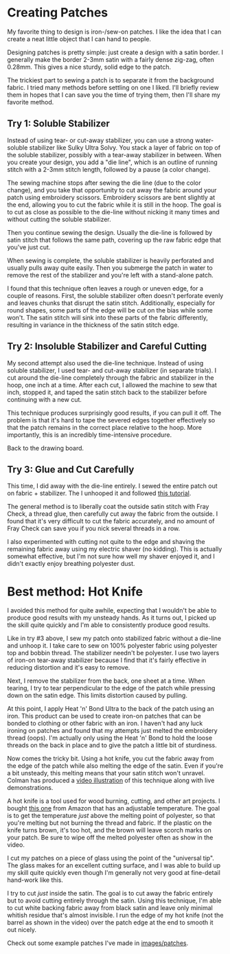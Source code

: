 # Creating Patches

My favorite thing to design is iron-/sew-on patches.  I like the idea that I can create a neat little object that I can hand to people.

Designing patches is pretty simple: just create a design with a satin border.  I generally make the border 2-3mm satin with a fairly dense zig-zag, often 0.28mm.  This gives a nice sturdy, solid edge to the patch.

The trickiest part to sewing a patch is to separate it from the background fabric.  I tried many methods before settling on one I liked.  I'll briefly review them in hopes that I can save you the time of trying them, then I'll share my favorite method.

## Try 1: Soluble Stabilizer

Instead of using tear- or cut-away stabilizer, you can use a strong water-soluble stabilizer like Sulky Ultra Solvy.  You stack a layer of fabric on top of the soluble stabilizer, possibly with a tear-away stabilizer in between.  When you create your design, you add a "die line", which is an outline of running stitch with a 2-3mm stitch length, followed by a pause (a color change).

The sewing machine stops after sewing the die line (due to the color change), and you take that opportunity to cut away the fabric around your patch using embroidery scissors.  Embroidery scissors are bent slightly at the end, allowing you to cut the fabric while it is still in the hoop.  The goal is to cut as close as possible to the die-line without nicking it many times and without cutting the soluble stabilizer.

Then you continue sewing the design.  Usually the die-line is followed by satin stitch that follows the same path, covering up the raw fabric edge that you've just cut.

When sewing is complete, the soluble stabilizer is heavily perforated and usually pulls away quite easily.  Then you submerge the patch in water to remove the rest of the stabilizer and you're left with a stand-alone patch.

I found that this technique often leaves a rough or uneven edge, for a couple of reasons.  First, the soluble stabilizer often doesn't perforate evenly and leaves chunks that disrupt the satin stitch.  Additionally, especially for round shapes, some parts of the edge will be cut on the bias while some won't.  The satin stitch will sink into these parts of the fabric differently, resulting in variance in the thickness of the satin stitch edge.

## Try 2: Insoluble Stabilizer and Careful Cutting

My second attempt also used the die-line technique.  Instead of using soluble stabilizer, I used tear- and cut-away stabilizer (in separate trials).  I cut around the die-line completely through the fabric and stabilizer in the hoop, one inch at a time.  After each cut, I allowed the machine to sew that inch, stopped it, and taped the satin stitch back to the stabilizer before continuing with a new cut.

This technique produces surprisingly good results, if you can pull it off.  The problem is that it's hard to tape the severed edges together effectively so that the patch remains in the correct place relative to the hoop.  More importantly, this is an incredibly time-intensive procedure.

Back to the drawing board.

## Try 3: Glue and Cut Carefully

This time, I did away with the die-line entirely.  I sewed the entire patch out on fabric + stabilizer.  The I unhooped it and followed [this tutorial](https://www.youtube.com/watch?v=bHdeFWNVqmk).

The general method is to liberally coat the outside satin stitch with Fray Check, a thread glue, then carefully cut away the fabric from the outside.  I found that it's very difficult to cut the fabric accurately, and no amount of Fray Check can save you if you nick several threads in a row.

I also experimented with cutting not quite to the edge and shaving the remaining fabric away using my electric shaver (no kidding).  This is actually somewhat effective, but I'm not sure how well my shaver enjoyed it, and I didn't exactly enjoy breathing polyester dust.

# Best method: Hot Knife

I avoided this method for quite awhile, expecting that I wouldn't be able to produce good results with my unsteady hands.  As it turns out, I picked up the skill quite quickly and I'm able to consistently produce good results.

Like in try #3 above, I sew my patch onto stabilized fabric without a die-line and unhoop it.  I take care to sew on 100% polyester fabric using polyester top and bobbin thread.  The stabilizer needn't be polyester.  I use two layers of iron-on tear-away stabilizer because I find that it's fairly effective in reducing distortion and it's easy to remove.

Next, I remove the stabilizer from the back, one sheet at a time.  When tearing, I try to tear perpendicular to the edge of the patch while pressing down on the satin edge.  This limits distortion caused by pulling.

At this point, I apply Heat 'n' Bond Ultra to the back of the patch using an iron.  This product can be used to create iron-on patches that can be bonded to clothing or other fabric with an iron.  I haven't had any luck ironing on patches and found that my attempts just melted the embroidery thread (oops).  I'm actually only using the Heat 'n' Bond to hold the loose threads on the back in place and to give the patch a little bit of sturdiness.

Now comes the tricky bit.  Using a hot knife, you cut the fabric away from the edge of the patch while also melting the edge of the satin.  Even if you're a bit unsteady, this melting means that your satin stitch won't unravel.  Colman has produced a [video illustration](https://www.youtube.com/watch?v=Bm7yhDgp5ok) of this technique along with live demonstrations.

A hot knife is a tool used for wood burning, cutting, and other art projects.  I bought [this one](https://www.amazon.com/Walnut-Hollow-Versa-Temp-Temperature-Woodburning/dp/B005P1TRAS/ref=sr_1_8?ie=UTF8&qid=1485328701&sr=8-8&keywords=hot+knife) from Amazon that has an adjustable temperature.  The goal is to get the temperature _just_ above the melting point of polyester, so that you're melting but not burning the thread and fabric.  If the plastic on the knife turns brown, it's too hot, and the brown will leave scorch marks on your patch.  Be sure to wipe off the melted polyester often as show in the video.

I cut my patches on a piece of glass using the point of the "universal tip".  The glass makes for an excellent cutting surface, and I was able to build up my skill quite quickly even though I'm generally not very good at fine-detail hand-work like this.

I try to cut _just_ inside the satin.  The goal is to cut away the fabric entirely but to avoid cutting entirely through the satin.  Using this technique, I'm able to cut white backing fabric away from black satin and leave only minimal whitish residue that's almost invisible.  I run the edge of my hot knife (not the barrel as shown in the video) over the patch edge at the end to smooth it out nicely.

Check out some example patches I've made in [images/patches](images/patches).
